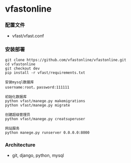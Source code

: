 # vfastonline

### 配置文件
* vfast/vfast.conf

### 安装部署
```
git clone https://github.com/vfastonline/vfastonline.git
cd vfastonline 
git checkout dev
pip install -r vfast/requirements.txt

安装mysql数据库
username:root，password:111111

初始化数据库
python vfast/manege.py makemigrations
python vfast/manege.py migrate

创建超级管理员
python vfast/manege.py creatsuperuser

网站服务
python manege.py runserver 0.0.0.0:8000
```

### Architecture
* git, django, python, mysql